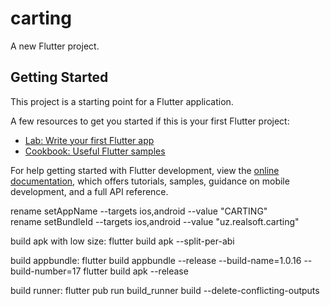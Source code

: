 # carting

A new Flutter project.

## Getting Started

This project is a starting point for a Flutter application.

A few resources to get you started if this is your first Flutter project:

- [Lab: Write your first Flutter app](https://docs.flutter.dev/get-started/codelab)
- [Cookbook: Useful Flutter samples](https://docs.flutter.dev/cookbook)

For help getting started with Flutter development, view the
[online documentation](https://docs.flutter.dev/), which offers tutorials,
samples, guidance on mobile development, and a full API reference.

rename setAppName --targets ios,android --value "CARTING"  
rename setBundleId --targets ios,android --value "uz.realsoft.carting"

build apk with low size:
flutter build apk --split-per-abi

build appbundle:
flutter build appbundle --release --build-name=1.0.16 --build-number=17
flutter build apk --release

build runner:
flutter pub run build_runner build --delete-conflicting-outputs
